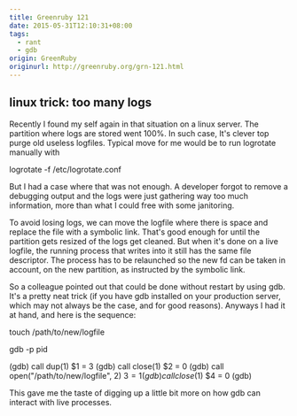 ```yaml
---
title: Greenruby 121
date: 2015-05-31T12:10:31+08:00
tags:
  - rant
  - gdb
origin: GreenRuby
originurl: http://greenruby.org/grn-121.html
---
```

## linux trick: too many logs

Recently I found my self again in that situation on a linux server. The
partition where logs are stored went 100%. In such case, It's clever top purge
old useless logfiles. Typical move for me would be to run logrotate manually
with

  logrotate -f /etc/logrotate.conf

But I had a case where that was not enough. A developer forgot to remove a
debugging output and the logs were just gathering way too much information,
more than what I could free with some janitoring.

To avoid losing logs, we can move the logfile where there is space and replace
the file with a symbolic link. That's good enough for until the partition gets
resized of the logs get cleaned. But when it's done on a live logfile, the
running process that writes into it still has the same file descriptor. The
process has to be relaunched so the new fd can be taken in account, on the new
partition, as instructed by the symbolic link.

So a colleague pointed out that could be done without restart by using gdb.
It's a pretty neat trick (if you have gdb installed on your production server,
which may not always be the case, and for good reasons). Anyways I had it at
hand, and here is the sequence:

  touch /path/to/new/logfile
  
  gdb -p pid
  
  (gdb) call dup(1)
  $1 = 3
  (gdb) call close(1)
  $2 = 0
  (gdb) call open("/path/to/new/logfile", 2)
  $3 = 1
  (gdb) call close($1)
  $4 = 0
  (gdb)

This gave me the taste of digging up a little bit more on how gdb can interact
with live processes.
